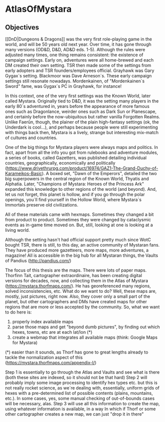# AtlasOfMystara

## Objectives
[[DnD|Dungeons & Dragons]] was the very first role-playing game in the world, and will be 50 years old next year. Over time, it has gone through many versions (OD&D, D&D, AD&D eds. 1-5). Although the rules were adjusted many times, one thing remains consistent: the existence of campaign settings. Early on, adventures were all home-brewed and each DM created their own setting. TSR then made some of the settings from early adopters and TSR founders/employees official. Grayhawk was Gary Gygax\`s setting. Blackmoor was Dave Arneson\`s. These early campaign settings still resonate nowadays. Mordenkainen, of "Mordenkainen\`s Sword" fame, was Gygax\`s PC in Grayhawk, for instance! 
 
In this context, one of the very first settings was the Known World, later called Mystara. Originally tied to D&D, it was the setting many players in the early 80\`s adventured in, years before the appearance of more famous ones such as Dragonlance, weirder ones such as Dark Sun or Planescape, and certainly before the now-ubiquitous but rather vanilla Forgotten Realms. Unlike Faerûn, though, the plainer of the plain high-fantasy settings (ok, the Underdark is cool...), and perhaps because people were still experimenting with things back then, Mystara is a lively, strange but interesting mix-match of cultures and countries. 
 
One of the big things for Mystara players were always maps and politics. In fact, apart from all the info you got from rulebooks and adventure modules, a series of books, called Gazetters, was published detailing individual countries, geographically, economically and politically (https://www.drivethrurpg.com/product/16974/GAZ1-The-Grand-Duchy-of-Karameikos-Basic). A boxed set, "Dawn of the Emperors", detailed the two big superpowers in the central region of the Known World, Thyatis and Alphatia. Later, "Champions of Mystara: Heroes of the Princess Ark" expanded this knowledge to other regions of the world (and beyond). And, let us not forget, this planet is hollow, and if you go through the polar openings, you\`ll find yourself in the Hollow World, where Mystara\`s Immortals preserve old civilizations. 
 
All of these materials came with hexmaps. Sometimes they changed a bit from product to product. Sometimes they were changed by cataclysmic events as in-game time moved on. But, still, looking at one is looking at a living world. 
 
Although the setting hasn't had official support pretty much since WotC bought TSR, there is still, to this day, an active community of Mystaran fans. They have produced more gazetteers, more maps, more adventures, a magazine! All is accessible in the big hub for all Mystaran things, the Vaults of Pandius (http://pandius.com/) 
 
The focus of this thesis are the maps. There were lots of paper maps. Thorfinn Tait, cartographer extraordinaire, has been creating digital versions for decades, now, and collecting them in the Atlas of Mystara (https://mystara.thorfmaps.com/). He has georeferenced many regions, solved inconsistencies, etc. What do we want to do? Well, these maps are, mostly, just pictures, right now. Also, they cover only a small part of the planet, but other cartographers and DMs have created maps for other regions that are more or less accepted by the community. So, what we want to do here is: 
 
1) properly index available maps 
2) parse those maps and get "beyond dumb pictures", by finding out which hexes, towns, etc are at each lat/lon (*)  
3) create a webmap that integrates all available maps (think: Google Maps for Mystara) 
 
(*) easier than it sounds, as Thorf has gone to great lengths already to tackle the normalization aspect of this (https://mystara.thorfmaps.com/appendix-l/) 
 
Step 1 is essentially to go through the Atlas and Vaults and see what is there (both these sites are indexed, so it should not be that hard) 
Step 2 will probably imply some image processing to identify hex types etc. but this is not really rocket science, as we\`re dealing with, essentially, uniform grids of hexes with a pre-determined list of possible contents (plains, mountains, etc.). In some cases, yes, some manual checking of out-of-bounds cases will be necessary, alas. 
Step 3 will use all this information to create the map, using whatever information is available, in a way In which if Thorf or some other cartographer creates a new map, we can just "drop it in there"
